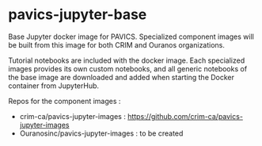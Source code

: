 # pavics-jupyter-base
Base Jupyter docker image for PAVICS.
Specialized component images will be built from this image for both CRIM and Ouranos
organizations.

Tutorial notebooks are included with the docker image. Each specialized images provides its own custom notebooks, and
all generic notebooks of the base image are downloaded and added when starting the Docker container from JupyterHub.

Repos for the component images :
* crim-ca/pavics-jupyter-images : https://github.com/crim-ca/pavics-jupyter-images
* Ouranosinc/pavics-jupyter-images : to be created
